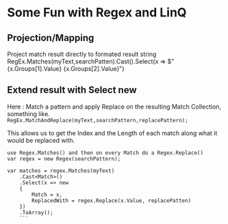 # Some Fun with Regex and LinQ

## Projection/Mapping

Project match result directly to formated result string
RegEx.Matches(myText,searchPatten).Cast<Match>().Select(x => $"{x.Groups[1].Value} {x.Groups[2].Value}")

## Extend result with Select new

Here : Match a pattern and apply Replace on the resulting Match Collection, something like. `RegEx.MatchAndReplace(myText,searchPattern,replacePattern);`

This allows us to get the Index and the Length of each match along what it would be replaced with.  
<!-- We want to use LinQ since Regex.Replace internally uses the Matches but doesn't expose its content, nor Regex expose the interpreter it uses for the replacement pattern. -->

```
use Regex.Matches() and then on every Match do a Regex.Replace()
var regex = new Regex(searchPattern);

var matches = regex.Matches(myText)
    .Cast<Match>()
    .Select(x => new
    {
        Match = x,
        ReplacedWith = regex.Replace(x.Value, replacePatten)
    })
    .ToArray();
    ```
